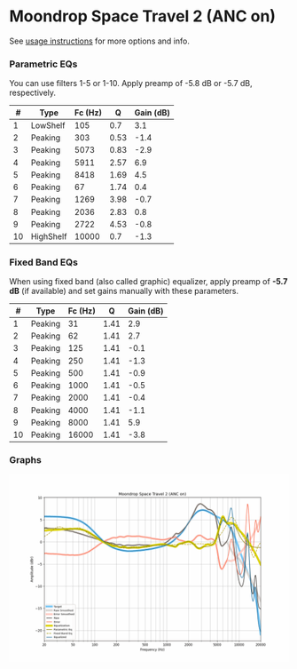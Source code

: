 # Moondrop Space Travel 2 (ANC on)
See [usage instructions](https://github.com/jaakkopasanen/AutoEq#usage) for more options and info.

### Parametric EQs
You can use filters 1-5 or 1-10. Apply preamp of -5.8 dB or -5.7 dB, respectively.

|   # | Type      |   Fc (Hz) |    Q |   Gain (dB) |
|-----|-----------|-----------|------|-------------|
|   1 | LowShelf  |       105 | 0.7  |         3.1 |
|   2 | Peaking   |       303 | 0.53 |        -1.4 |
|   3 | Peaking   |      5073 | 0.83 |        -2.9 |
|   4 | Peaking   |      5911 | 2.57 |         6.9 |
|   5 | Peaking   |      8418 | 1.69 |         4.5 |
|   6 | Peaking   |        67 | 1.74 |         0.4 |
|   7 | Peaking   |      1269 | 3.98 |        -0.7 |
|   8 | Peaking   |      2036 | 2.83 |         0.8 |
|   9 | Peaking   |      2722 | 4.53 |        -0.8 |
|  10 | HighShelf |     10000 | 0.7  |        -1.3 |

### Fixed Band EQs
When using fixed band (also called graphic) equalizer, apply preamp of **-5.7 dB** (if available) and set gains manually with these parameters.

|   # | Type    |   Fc (Hz) |    Q |   Gain (dB) |
|-----|---------|-----------|------|-------------|
|   1 | Peaking |        31 | 1.41 |         2.9 |
|   2 | Peaking |        62 | 1.41 |         2.7 |
|   3 | Peaking |       125 | 1.41 |        -0.1 |
|   4 | Peaking |       250 | 1.41 |        -1.3 |
|   5 | Peaking |       500 | 1.41 |        -0.9 |
|   6 | Peaking |      1000 | 1.41 |        -0.5 |
|   7 | Peaking |      2000 | 1.41 |        -0.4 |
|   8 | Peaking |      4000 | 1.41 |        -1.1 |
|   9 | Peaking |      8000 | 1.41 |         5.9 |
|  10 | Peaking |     16000 | 1.41 |        -3.8 |

### Graphs
![](./Moondrop%20Space%20Travel%202%20(ANC%20on).png)
